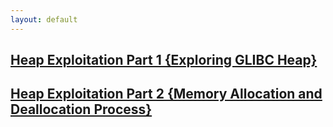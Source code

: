 ```yaml
---
layout: default
---
```


## **[Heap Exploitation Part 1 {Exploring GLIBC Heap}](./heap_exploitation_journey_part1.md)** 
## **[Heap Exploitation Part 2 {Memory Allocation and Deallocation Process}](./heap_exploitation_journey_part2.md)** 

